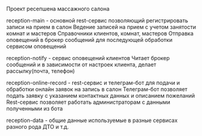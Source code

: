 Проект ресепшена массажного салона

reception-main - основной rest-сервис позволяющий регистрировать записи на прием в салон
    Ведение записей на прием с учетом занятости комнат и мастеров
    Справочники клиентов, комнат, мастеров
    Отправка оповещений в брокер сообщений для последующей обработки сервисом оповещений

reception-notify - сервис оповещений клиентов
    Читает брокер сообщений и в зависимости от настроек клиента, делает рассылку(почта, телефон)

reception-online-record - rest-сервис и телеграм-бот для подачи и обработки онлайн заявок на запись в салон
    Телеграм-бот позволяет подать заявку с указанием контактных данных и описанием пожеланий
    Rest-сервис позволяет работать администраторам с данными полученными из бота

reception-data - общие данные используемые в разные сервисах
    разного рода ДТО и т.д.